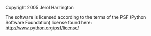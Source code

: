 Copyright 2005 Jerol Harrington

The software is licensed according to the terms of the PSF (Python Software Foundation) license found here: http://www.python.org/psf/license/